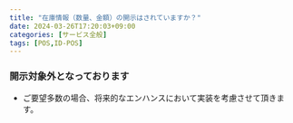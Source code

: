 ```yaml
---
title: "在庫情報（数量、金額）の開示はされていますか？"
date: 2024-03-26T17:20:03+09:00
categories: [サービス全般]
tags: [POS,ID-POS]
---
```


### 開示対象外となっております

* ご要望多数の場合、将来的なエンハンスにおいて実装を考慮させて頂きます。
